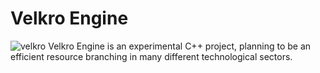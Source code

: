 # Velkro Engine
![velkro](https://github.com/VelkroDev/Velkro/assets/129570210/38876fae-a9de-40d6-852c-325a61013389)
Velkro Engine is an experimental C++ project, planning to be an efficient resource branching in many different technological sectors.
